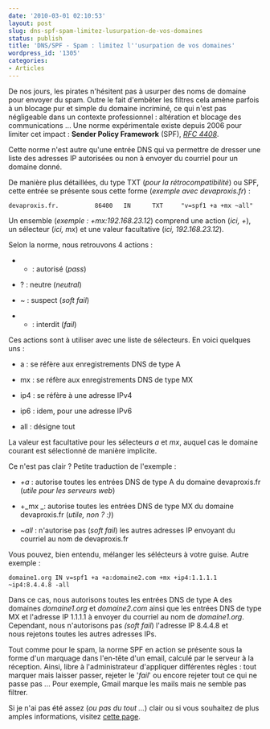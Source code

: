 ```yaml
---
date: '2010-03-01 02:10:53'
layout: post
slug: dns-spf-spam-limitez-lusurpation-de-vos-domaines
status: publish
title: 'DNS/SPF - Spam : limitez l''usurpation de vos domaines'
wordpress_id: '1305'
categories:
- Articles
---
```





De nos jours, les pirates n'hésitent pas à usurper des noms de domaine pour envoyer du spam. Outre le fait d'embêter les filtres cela amène parfois à un blocage pur et simple du domaine incriminé, ce qui n'est pas négligeable dans un contexte professionnel : altération et blocage des communications ... Une norme expérimentale existe depuis 2006 pour limiter cet impact : **Sender Policy Framework** (SPF), _[RFC 4408](http://tools.ietf.org/html/rfc4408)_.




Cette norme n'est autre qu'une entrée DNS qui va permettre de dresser une liste des adresses IP autorisées ou non à envoyer du courriel pour un domaine donné.




De manière plus détaillées, du type TXT (_pour la rétrocompatibilité_) ou SPF, cette entrée se présente sous cette forme (_exemple avec devaproxis.fr_) :



    
    devaproxis.fr.          86400   IN      TXT     "v=spf1 +a +mx ~all"








Un ensemble (_exemple : +mx:192.168.23.12_) comprend une action (_ici, +_), un sélecteur (_ici, mx_) et une valeur facultative (_ici, 192.168.23.12_).




Selon la norme, nous retrouvons 4 actions :





	
  * + : autorisé (_pass_)

	
  * ? : neutre (_neutral_)

	
  * ~ : suspect (_soft fail_)

	
  * - : interdit (_fail_)




Ces actions sont à utiliser avec une liste de sélecteurs. En voici quelques uns :





	
  * a : se réfère aux enregistrements DNS de type A

	
  * mx : se réfère aux enregistrements DNS de type MX

	
  * ip4 : se réfère à une adresse IPv4

	
  * ip6 : idem, pour une adresse IPv6

	
  * all : désigne tout




La valeur est facultative pour les sélecteurs _a_ et _mx_, auquel cas le domaine courant est sélectionné de manière implicite.




Ce n'est pas clair ? Petite traduction de l'exemple :





	
  * _+a_ : autorise toutes les entrées DNS de type A du domaine devaproxis.fr (_utile pour les serveurs web_)

	
  * +_mx _: autorise toutes les entrées DNS de type MX du domaine devaproxis.fr (_utile, non ? :)_)

	
  * _~all_ : n'autorise pas (_soft fail_) les autres adresses IP envoyant du courriel au nom de devaproxis.fr








Vous pouvez, bien entendu, mélanger les sélécteurs à votre guise. Autre exemple :



    
    domaine1.org IN v=spf1 +a +a:domaine2.com +mx +ip4:1.1.1.1 ~ip4:8.4.4.8 -all








Dans ce cas, nous autorisons toutes les entrées DNS de type A des domaines _domaine1.org_ et _domaine2.com_ ainsi que les entrées DNS de type MX et l'adresse IP 1.1.1.1 à envoyer du courriel au nom de _domaine1.org_. Cependant, nous n'autorisons pas _(soft fail_) l'adresse IP 8.4.4.8 et nous rejetons toutes les autres adresses IPs.








Tout comme pour le spam, la norme SPF en action se présente sous la forme d'un marquage dans l'en-tête d'un email, calculé par le serveur à la réception. Ainsi, libre à l'administrateur d'appliquer différentes règles : tout marquer mais laisser passer, rejeter le '_fail_' ou encore rejeter tout ce qui ne passe pas ... Pour exemple, Gmail marque les mails mais ne semble pas filtrer.




Si je n'ai pas été assez (_ou pas du tout ..._) clair ou si vous souhaitez de plus amples informations, visitez [cette page](http://www.openspf.org/SPF_Record_Syntax).



